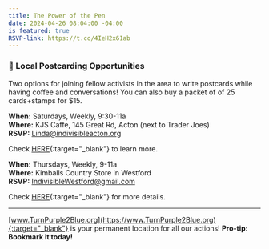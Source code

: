 ```yaml
---
title: The Power of the Pen
date: 2024-04-26 08:04:00 -04:00
is featured: true
RSVP-link: https://t.co/4IeH2x61ab
---
```


### 📣 Local Postcarding Opportunities

Two options for joining fellow activists in the area to write postcards while having coffee and conversations! You can also buy a packet of of 25 cards+stamps for $15.

**When:**  Saturdays, Weekly, 9:30-11a  
**Where:** KJS Caffe, 145 Great Rd, Acton (next to Trader Joes)  
**RSVP:** Linda@indivisibleacton.org  

Check [HERE](https://turnpurple2blue.org/2024/03/25/pen-power-at-kjs-caffe/){:target="_blank"} to learn more.

**When:**  Thursdays, Weekly, 9-11a  
**Where:** Kimballs Country Store in Westford  
**RSVP:** IndivisibleWestford@gmail.com 

Check [HERE](https://turnpurple2blue.org/2024/02/25/postcards-for-democracy/){:target="_blank"} for more details.

---

[www.TurnPurple2Blue.org](https://www.TurnPurple2Blue.org){:target="_blank"} is your permanent location for all our actions! **Pro-tip: Bookmark it today!**
